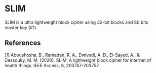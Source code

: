 # SLIM
SLIM is a ultra lightweight block cipher using 32-bit blocks and 80 bits master key (#1).

## References
<a id="1">[1]</a> 
Aboushosha, B., Ramadan, R. A., Dwivedi, A. D., El-Sayed, A., & Dessouky, M. M. (2020). 
SLIM: A lightweight block cipher for internet of health things. 
IEEE Access, 8, 203747-203757.
